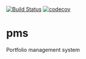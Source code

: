 [![Build Status](https://travis-ci.org/jaweej/pms.svg?branch=master)](https://travis-ci.org/jaweej/pms) [![codecov](https://codecov.io/gh/jaweej/pms/branch/master/graph/badge.svg)](https://codecov.io/gh/jaweej/pms)

# pms
Portfolio management system
